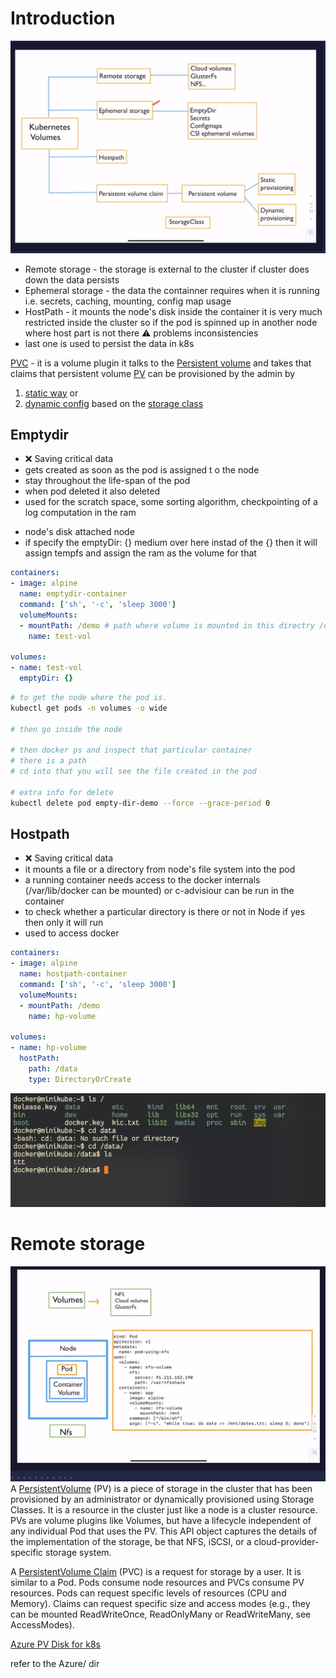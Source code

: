# Introduction

![](./01.png)

* Remote storage - the storage is external to the cluster if cluster does down the data persists
* Ephemeral storage - the data the containner requires when it is running i.e. secrets, caching, mounting, config map usage
* HostPath - it mounts the node's disk inside the container it is very much restricted inside the cluster so if the pod is spinned up in another node where host part is not there ⚠️ problems inconsistencies 
* last one is used to persist the data in k8s

[PVC]() - it is a volume plugin it talks to the [Persistent volume]() and takes that claims that persistent volume
[PV]() can be provisioned by the admin by 
1. [static way]() or 
2. [dynamic config]() based on the [storage class]()

## Emptydir
* ❌ Saving critical data
* gets created as soon as the pod is assigned t o the node
* stay throughout the life-span of the pod
* when pod deleted it also deleted
* used for the scratch space, some sorting algorithm, checkpointing of a log computation in the ram
- node's disk attached node
- if specify the emptyDir: {} medium over here instad of the {} 
then it will assign tempfs and assign the ram as the volume for that

```yml
containers:
- image: alpine
  name: emptydir-container
  command: ['sh', '-c', 'sleep 3000']
  volumeMounts:
  - mountPath: /demo # path where volume is mounted in this directry /demo/ 
    name: test-vol

volumes:
- name: test-vol
  emptyDir: {}
```

```bash
# to get the node where the pod is.
kubectl get pods -n volumes -o wide

# then go inside the node

# then docker ps and inspect that particular container
# there is a path
# cd into that you will see the file created in the pod

# extra info for delete
kubectl delete pod empty-dir-demo --force --grace-period 0
```

## Hostpath
* ❌ Saving critical data
* it mounts a file or a directory from node's file system into the pod
* a running container needs access to the docker internals (/var/lib/docker can be mounted) or c-advisiour can be run in the container
* to check whether a particular directory is there or not in Node if yes then only it will run
* used to access docker

```yml
containers:
- image: alpine
  name: hostpath-container
  command: ['sh', '-c', 'sleep 3000']
  volumeMounts:
  - mountPath: /demo 
    name: hp-volume

volumes:
- name: hp-volume
  hostPath:
    path: /data
    type: DirectoryOrCreate
```
![](./02.png)

# Remote storage

![](./03.png)
A [PersistentVolume]() (PV) is a piece of storage in the cluster that has been provisioned by an administrator or dynamically provisioned using Storage Classes. It is a resource in the cluster just like a node is a cluster resource. PVs are volume plugins like Volumes, but have a lifecycle independent of any individual Pod that uses the PV. This API object captures the details of the implementation of the storage, be that NFS, iSCSI, or a cloud-provider-specific storage system.

A [PersistentVolume Claim]() (PVC) is a request for storage by a user. It is similar to a Pod. Pods consume node resources and PVCs consume PV resources. Pods can request specific levels of resources (CPU and Memory). Claims can request specific size and access modes (e.g., they can be mounted ReadWriteOnce, ReadOnlyMany or ReadWriteMany, see AccessModes).

[Azure PV Disk for k8s](https://docs.microsoft.com/en-us/azure/aks/azure-disk-volume)

refer to the Azure/ dir